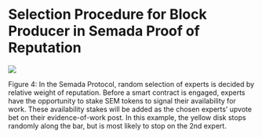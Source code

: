 # Selection Procedure for Block Producer in Semada Proof of Reputation



![](https://lh6.googleusercontent.com/Ln-7GSV8Q6nbmbLnKR8ETeTt_TtjeJwjMmA253RkvI6RMRSq-FVKYfvvJspy4j9yMysGy6qaPQGFES449NWk90Vj_HVWZvyrvTYho-5qwln4IGY2vWxM7J_8UYH94ENUgh5or5iU)



Figure 4: In the Semada Protocol, random selection of experts is decided by relative weight of reputation. Before a smart contract is engaged, experts have the opportunity to stake SEM tokens to signal their availability for work. These availability stakes will be added as the chosen experts’ upvote bet on their evidence-of-work post. In this example, the yellow disk stops randomly along the bar, but is most likely to stop on the 2n​d​ expert.



